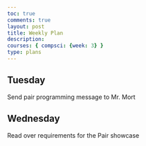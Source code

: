 ```yaml
---
toc: true
comments: true
layout: post
title: Weekly Plan
description:
courses: { compsci: {week: 3} }
type: plans
---
```

## Tuesday
Send pair programming message to Mr. Mort
## Wednesday
Read over requirements for the Pair showcase
